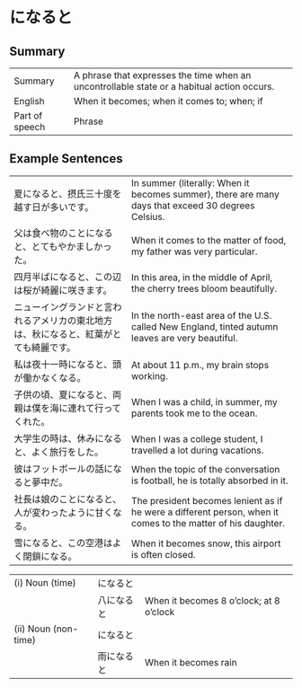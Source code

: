 # になると

## Summary

<table><tr>   <td>Summary</td>   <td>A phrase that expresses the time when an uncontrollable state or a habitual action occurs.</td></tr><tr>   <td>English</td>   <td>When it becomes; when it comes to; when; if</td></tr><tr>   <td>Part of speech</td>   <td>Phrase</td></tr></table>

## Example Sentences

<table><tr>   <td>夏になると、摂氏三十度を越す日が多いです。</td>   <td>In summer (literally: When it becomes summer), there are many days that exceed 30 degrees Celsius.</td></tr><tr>   <td>父は食べ物のことになると、とてもやかましかった。</td>   <td>When it comes to the matter of food, my father was very particular.</td></tr><tr>   <td>四月半ばになると、この辺は桜が綺麗に咲きます。</td>   <td>In this area, in the middle of April, the cherry trees bloom beautifully.</td></tr><tr>   <td>ニューイングランドと言われるアメリカの東北地方は、秋になると、紅葉がとても綺麗です。</td>   <td>In the north-east area of the U.S. called New England, tinted autumn leaves are very beautiful.</td></tr><tr>   <td>私は夜十一時になると、頭が働かなくなる。</td>   <td>At about 11 p.m., my brain stops working.</td></tr><tr>   <td>子供の頃、夏になると、両親は僕を海に連れて行ってくれた。</td>   <td>When I was a child, in summer, my parents took me to the ocean.</td></tr><tr>   <td>大学生の時は、休みになると、よく旅行をした。</td>   <td>When I was a college student, I travelled a lot during vacations.</td></tr><tr>   <td>彼はフットボールの話になると夢中だ。</td>   <td>When the topic of the conversation is football, he is totally absorbed in it.</td></tr><tr>   <td>社長は娘のことになると、人が変わったように甘くなる。</td>   <td>The president becomes lenient as if he were a different person, when it comes to the matter of his daughter.</td></tr><tr>   <td>雪になると、この空港はよく閉鎖になる。</td>   <td>When it becomes snow, this airport is often closed.</td></tr></table>

<table class="table"><tbody><tr class="tr head"><td class="td"><span class="numbers">(i)</span> <span class="bold">Noun (time)</span> </td><td class="td"><span class="concept">になると</span></td><td class="td"></td></tr><tr class="tr"><td class="td"></td><td class="td"><span>八</span><span class="concept">になると</span></td><td class="td"><span>When it becomes 8 o’clock; at 8 o’clock</span></td></tr><tr class="tr head"><td class="td"><span class="numbers">(ii)</span> <span class="bold">Noun (non-time)</span> </td><td class="td"><span class="concept">になると</span></td><td class="td"></td></tr><tr class="tr"><td class="td"></td><td class="td"><span>雨</span><span class="concept">になると</span></td><td class="td"><span>When it becomes rain</span></td></tr></tbody></table>

